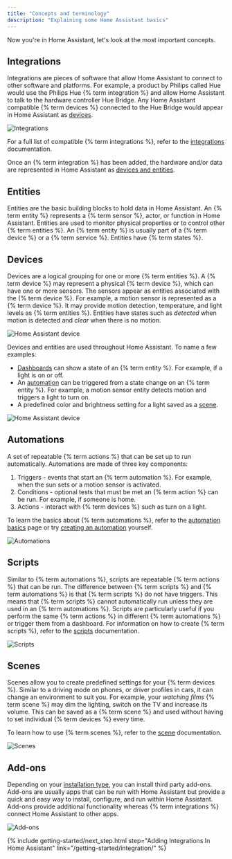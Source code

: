 ```yaml
---
title: "Concepts and terminology"
description: "Explaining some Home Assistant basics"
---
```

Now you're in Home Assistant, let's look at the most important concepts.

## Integrations

Integrations are pieces of software that allow Home Assistant to connect to other software and platforms. For example, a product by Philips called Hue would use the Philips Hue {% term integration %} and allow Home Assistant to talk to the hardware controller Hue Bridge. Any Home Assistant compatible {% term devices %} connected to the Hue Bridge would appear in Home Assistant as [devices](#devices--entities).

![Integrations](/images/getting-started/integrations-new.png)

For a full list of compatible {% term integrations %}, refer to the [integrations](/integrations) documentation.

Once an {% term integration %} has been added, the hardware and/or data are represented in Home Assistant as [devices and entities](#devices--entities).

## Entities

Entities are the basic building blocks to hold data in Home Assistant. An {% term entity %} represents a {% term sensor %}, actor, or function in Home Assistant. Entities are used to monitor physical properties or to control other {% term entities %}. An {% term entity %} is usually part of a {% term device %} or a {% term service %}. Entities have {% term states %}.

## Devices

Devices are a logical grouping for one or more {% term entities %}. A {% term device %} may represent a physical {% term device %}, which can have one or more sensors. The sensors appear as entities associated with the {% term device %}. For example, a motion sensor is represented as a {% term device %}. It may provide motion detection, temperature, and light levels as {% term entities %}. Entities have states such as *detected* when motion is detected and *clear* when there is no motion.

![Home Assistant device](/images/getting-started/home-assistant-device_01.png)

Devices and entities are used throughout Home Assistant. To name a few examples:

- [Dashboards](#dashboards) can show a state of an {% term entity %}. For example, if a light is on or off.
- An [automation](#automations) can be triggered from a state change on an {% term entity %}. For example, a motion sensor entity detects motion and triggers a light to turn on.
- A predefined color and brightness setting for a light saved as a [scene](#scenes).

![Home Assistant device](/images/getting-started/home-assistant-device_02.png)

## Automations

A set of repeatable {% term actions %} that can be set up to run automatically. Automations are made of three key components:

1. Triggers - events that start an {% term automation %}. For example, when the sun sets or a motion sensor is activated.
2. Conditions - optional tests that must be met an {% term action %} can be run. For example, if someone is home.
3. Actions - interact with {% term devices %} such as turn on a light.

To learn the basics about {% term automations %}, refer to the [automation basics](/docs/automation/basics/) page or try [creating an automation](/getting-started/automation) yourself.

![Automations](/images/getting-started/automation-editor.png)

## Scripts

Similar to {% term automations %}, scripts are repeatable {% term actions %} that can be run. The difference between {% term scripts %} and {% term automations %} is that {% term scripts %} do not have triggers. This means that {% term scripts %} cannot automatically run unless they are used in an {% term automations %}. Scripts are particularly useful if you perform the same {% term actions %} in different {% term automations %} or trigger them from a dashboard. For information on how to create {% term scripts %}, refer to the [scripts](/integrations/script/) documentation.

![Scripts](/images/getting-started/script_01.png)

## Scenes

Scenes allow you to create predefined settings for your {% term devices %}. Similar to a driving mode on phones, or driver profiles in cars, it can change an environment to suit you. For example, your *watching films* {% term scene %} may dim the lighting, switch on the TV and increase its volume. This can be saved as a {% term scene %} and used without having to set individual {% term devices %} every time.

To learn how to use {% term scenes %}, refer to the [scene](/integrations/scene/) documentation.

![Scenes](/images/getting-started/scene_02.png)

## Add-ons

Depending on your [installation type](/installation), you can install third party add-ons. Add-ons are usually apps that can be run with Home Assistant but provide a quick and easy way to install, configure, and run within Home Assistant. Add-ons provide additional functionality whereas {% term integrations %} connect Home Assistant to other apps.

![Add-ons](/images/getting-started/add-ons.png)

{% include getting-started/next_step.html step="Adding Integrations In Home Assistant" link="/getting-started/integration/" %}
